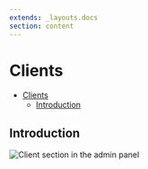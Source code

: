 ```yaml
---
extends: _layouts.docs
section: content
---
```


# Clients

- [Clients](#clients)
  - [Introduction](#introduction)

## Introduction

![Client section in the admin panel](https://invoiceninja.github.io/client.png)